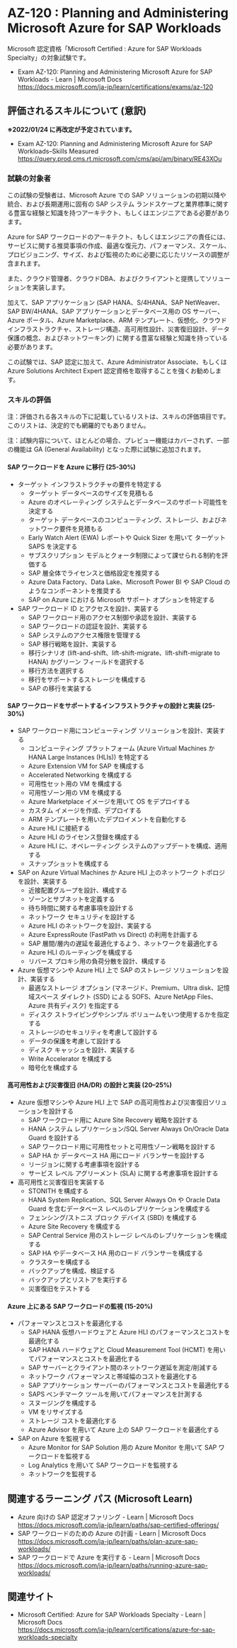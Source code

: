 # AZ-120 : Planning and Administering Microsoft Azure for SAP Workloads
Microsoft 認定資格「Microsoft Certified : Azure for SAP Workloads Specialty」の対象試験です。
- Exam AZ-120: Planning and Administering Microsoft Azure for SAP Workloads - Learn | Microsoft Docs  
https://docs.microsoft.com/ja-jp/learn/certifications/exams/az-120

## 評価されるスキルについて (意訳)
**※2022/01/24 に再改定が予定されています。**
- Exam AZ-120: Planning and Administering Microsoft Azure for SAP Workloads–Skills Measured  
https://query.prod.cms.rt.microsoft.com/cms/api/am/binary/RE43XOu

### 試験の対象者
この試験の受験者は、Microsoft Azure での SAP ソリューションの初期以降や統合、および長期運用に固有の SAP システム ランドスケープと業界標準に関する豊富な経験と知識を持つアーキテクト、もしくはエンジニアである必要があります。

Azure for SAP ワークロードのアーキテクト、もしくはエンジニアの責任には、サービスに関する推奨事項の作成、最適な復元力、パフォーマンス、スケール、プロビジョニング、サイズ、および監視のために必要に応じたリソースの調整が含まれます。

また、クラウド管理者、クラウドDBA、およびクライアントと提携してソリューションを実装します。

加えて、SAP アプリケーション (SAP HANA、S/4HANA、SAP NetWeaver、SAP BW/4HANA、SAP アプリケーションとデータベース用の OS サーバー、Azure ポータル、Azure Marketplace、ARM テンプレート、仮想化、クラウド インフラストラクチャ、ストレージ構造、高可用性設計、災害復旧設計、データ保護の概念、およびネットワーキング) に関する豊富な経験と知識を持っている必要があります。

この試験では、SAP 認定に加えて、Azure Administrator Associate、もしくは Azure Solutions Architect Expert 認定資格を取得することを強くお勧めします。

### スキルの評価
注：評価される各スキルの下に記載しているリストは、スキルの評価項目です。このリストは、決定的でも網羅的でもありません。

注：試験内容について、ほとんどの場合、プレビュー機能はカバーされず、一部の機能は GA (General Availability) となった際に試験に追加されます。

#### SAP ワークロードを Azure に移行 (25-30%)
- ターゲット インフラストラクチャの要件を特定する
  - ターゲット データベースのサイズを見積もる
  - Azure のオペレーティング システムとデータベースのサポート可能性を決定する
  - ターゲット データベースのコンピューティング、ストレージ、およびネットワーク要件を見積もる
  - Early Watch Alert (EWA) レポートや Quick Sizer を用いて ターゲット SAPS を決定する
  - サブスクリプション モデルとクォータ制限によって課せられる制約を評価する
  - SAP 層全体でライセンスと価格設定を推奨する
  - Azure Data Factory、Data Lake、Microsoft Power BI や SAP Cloud のようなコンポーネントを推奨する 
  - SAP on Azure における Microsoft サポート オプションを特定する 
- SAP ワークロード ID とアクセスを設計、実装する
  - SAP ワークロード用のアクセス制御や承認を設計、実装する
  - SAP ワークロードの認証を設計、実装する
  - SAP システムのアクセス権限を管理する
  - SAP 移行戦略を設計、実装する
  - 移行シナリオ (lift-and-shift、lift-shift-migrate、lift-shift-migrate to HANA) かグリーン フィールドを選択する
  - 移行方法を選択する
  - 移行をサポートするストレージを構成する
  - SAP の移行を実装する
#### SAP ワークロードをサポートするインフラストラクチャの設計と実装 (25-30%)
- SAP ワークロード用にコンピューティング ソリューションを設計、実装する
  - コンピューティング プラットフォーム (Azure Virtual Machines か HANA Large Instances (HLIs)) を特定する
  - Azure Extension VM for SAP を構成する
  - Accelerated Networking を構成する
  - 可用性セット用の VM を構成する
  - 可用性ゾーン用の VM を構成する
  - Azure Marketplace イメージを用いて OS をデプロイする
  - カスタム イメージを作成、デプロイする
  - ARM テンプレートを用いたデプロイメントを自動化する
  - Azure HLI に接続する
  - Azure HLI のライセンス登録を構成する
  - Azure HLI に、オペレーティング システムのアップデートを構成、適用する
  - スナップショットを構成する
- SAP on Azure Virtual Machines か Azure HLI 上のネットワーク トポロジを設計、実装する
  - 近接配置グループを設計、構成する
  - ゾーンとサブネットを定義する
  - 待ち時間に関する考慮事項を設計する
  - ネットワーク セキュリティを設計する
  - Azure HLI のネットワークを設計、実装する
  - Azure ExpressRoute (FastPath vs Direct) の利用を計画する
  - SAP 層間/層内の遅延を最適化するよう、ネットワークを最適化する
  - Azure HLI のルーティングを構成する
  - リバース プロキシ用の負荷分散を設計、構成する
- Azure 仮想マシンや Azure HLI 上で SAP のストレージ ソリューションを設計、実装する
  - 最適なストレージ オプション (マネージド、Premium、Ultra disk、記憶域スペース ダイレクト (SSD) による SOFS、Azure NetApp Files、Azure 共有ディスク) を指定する
  - ディスク ストライピングやシンプル ボリュームをいつ使用するかを指定する
  - ストレージのセキュリティを考慮して設計する
  - データの保護を考慮して設計する
  - ディスク キャッシュを設計、実装する
  - Write Accelerator を構成する
  - 暗号化を構成する
#### 高可用性および災害復旧 (HA/DR) の設計と実装 (20–25%)
- Azure 仮想マシンや Azure HLI 上で SAP の高可用性および災害復旧ソリューションを設計する
  - SAP ワークロード用に Azure Site Recovery 戦略を設計する
  - HANA システム レプリケーション/SQL Server Always On/Oracle Data Guard を設計する
  - SAP ワークロード用に可用性セットと可用性ゾーン戦略を設計する
  - SAP HA か データベース HA 用にロード バランサーを設計する
  - リージョンに関する考慮事項を設計する
  - サービス レベル アグリーメント (SLA) に関する考慮事項を設計する
- 高可用性と災害復旧を実装する
  - STONITH を構成する
  - HANA System Replication、SQL Server Always On や Oracle Data Guard を含むデータベース レベルのレプリケーションを構成する
  - フェンシング/ストニス ブロック デバイス (SBD) を構成する
  - Azure Site Recovery を構成する
  - SAP Central Service 用のストレージ レベルのレプリケーションを構成する
  - SAP HA やデータベース HA 用のロード バランサーを構成する
  - クラスターを構成する 
  - バックアップを構成、検証する
  - バックアップとリストアを実行する
  - 災害復旧をテストする
#### Azure 上にある SAP ワークロードの監視 (15-20%)
- パフォーマンスとコストを最適化する
  - SAP HANA 仮想ハードウェアと Azure HLI のパフォーマンスとコストを最適化する
  - SAP HANA ハードウェアと Cloud Measurement Tool (HCMT) を用いてパフォーマンスとコストを最適化する
  - SAP サーバーとクライアント間のネットワーク遅延を測定/削減する
  - ネットワーク パフォーマンスと帯域幅のコストを最適化する
  - SAP アプリケーション サーバーのパフォーマンスとコストを最適化する
  - SAPS ベンチマーク ツールを用いてパフォーマンスを計測する
  - スヌージングを構成する
  - VM をリサイズする
  - ストレージ コストを最適化する
  - Azure Advisor を用いて Azure 上の SAP ワークロードを最適化する
- SAP on Azure を監視する
  - Azure Monitor for SAP Solution 用の Azure Monitor を用いて SAP ワークロードを監視する
  - Log Analytics を用いて SAP ワークロードを監視する
  - ネットワークを監視する

## 関連するラーニング パス (Microsoft Learn)
- Azure 向けの SAP 認定オファリング - Learn | Microsoft Docs  
https://docs.microsoft.com/ja-jp/learn/paths/sap-certified-offerings/
- SAP ワークロードのための Azure の計画 - Learn | Microsoft Docs  
https://docs.microsoft.com/ja-jp/learn/paths/plan-azure-sap-workloads/
- SAP ワークロードで Azure を実行する - Learn | Microsoft Docs  
https://docs.microsoft.com/ja-jp/learn/paths/running-azure-sap-workloads/

## 関連サイト
- Microsoft Certified: Azure for SAP Workloads Specialty - Learn | Microsoft Docs  
https://docs.microsoft.com/ja-jp/learn/certifications/azure-for-sap-workloads-specialty
